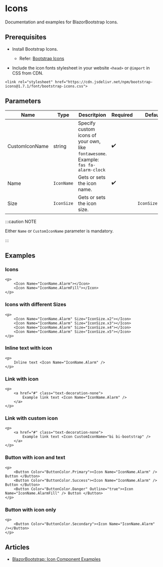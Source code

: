 ﻿---
sidebar_label: Icons
sidebar_position: 1
---

# Icons

Documentation and examples for BlazorBootstrap Icons.

## Prerequisites

- Install Bootstrap Icons.
  - Refer: [Bootstrap Icons](https://icons.getbootstrap.com/)

- Include the icon fonts stylesheet in your website `<head>` or `@import` in CSS from CDN.
```
<link rel="stylesheet" href="https://cdn.jsdelivr.net/npm/bootstrap-icons@1.7.1/font/bootstrap-icons.css">
```

## Parameters

| Name | Type | Descritpion | Required | Default |
|--|--|--|--|--|
| CustomIconName | string | Specify custom icons of your own, like `fontawesome`. Example: `fas fa-alarm-clock` | ✔️ | |
| Name | `IconName` | Gets or sets the icon name. | ✔️ | |
| Size | `IconSize` | Gets or sets the icon size. | | `IconSize.None` |

:::caution NOTE

Either `Name` or `CustomIconName` parameter is mandatory.

:::

## Examples

### Icons

```cshtml
<p>
    <Icon Name="IconName.Alarm"></Icon>
    <Icon Name="IconName.AlarmFill"></Icon>
</p>
```

### Icons with different Sizes

```cshtml
<p>
    <Icon Name="IconName.Alarm" Size="IconSize.x2"></Icon>
    <Icon Name="IconName.Alarm" Size="IconSize.x3"></Icon>
    <Icon Name="IconName.Alarm" Size="IconSize.x4"></Icon>
    <Icon Name="IconName.Alarm" Size="IconSize.x5"></Icon>
</p>
```

### Inline text with icon

```cshtml
<p>
    Inline text <Icon Name="IconName.Alarm" />
</p>
```

### Link with icon

```cshtml
<p>
    <a href="#" class="text-decoration-none">
        Example link text <Icon Name="IconName.Alarm" />
    </a>
</p>
```

### Link with custom icon

```cshtml
<p>
    <a href="#" class="text-decoration-none">
        Example link text <Icon CustomIconName="bi bi-bootstrap" />
    </a>
</p>
```

### Button with icon and text

```cshtml
<p>
    <Button Color="ButtonColor.Primary"><Icon Name="IconName.Alarm" /> Button </Button>
    <Button Color="ButtonColor.Success"><Icon Name="IconName.Alarm" /> Button </Button>
    <Button Color="ButtonColor.Danger" Outline="true"><Icon Name="IconName.AlarmFill" /> Button </Button>
</p>
```

### Button with icon only

```cshtml
<p>
    <Button Color="ButtonColor.Secondary"><Icon Name="IconName.Alarm" /></Button>
</p>
```

## Articles

- [BlazorBootstrap: Icon Component Examples](https://vikramlearning.com/dotnet/article/blazor-bootstrap-icon-component-examples/88/156)